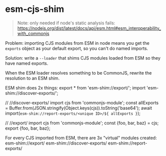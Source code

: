 # esm-cjs-shim

> Note: only needed if node's static analysis fails: https://nodejs.org/dist/latest/docs/api/esm.html#esm_interoperability_with_commonjs

Problem: importing CJS modules from ESM in node means you get the `exports` object as your default export, so you can't do named imports.

Solution: write a `--loader` that shims CJS modules loaded from ESM so they have named exports.

When the ESM loader resolves something to be CommonJS, rewrite the resolution to an ESM shim.

ESM shim does 2x things:
export * from 'esm-shim://export/<encoded payload>';
import 'esm-shim://discover-exports/<encoded payload>';

// //discover-exports/
import cjs from 'commonjs-module';
const allExports = Buffer.from(JSON.stringify(Object.keys(cjs)).toString('base64');
await import(`esm-shim://report-exports/<unique ID>/${ allExports }`);

// //export/
import cjs from 'commonjs-module';
const {foo, bar, baz} = cjs;
export {foo, bar, baz};

For every CJS imported from ESM, there are 3x "virtual" modules created:
esm-shim://export/
esm-shim://discover-exports/
esm-shim://report-exports/
